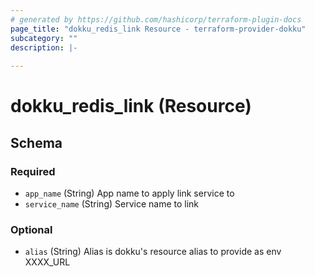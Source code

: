 ```yaml
---
# generated by https://github.com/hashicorp/terraform-plugin-docs
page_title: "dokku_redis_link Resource - terraform-provider-dokku"
subcategory: ""
description: |-
  
---
```


# dokku_redis_link (Resource)





<!-- schema generated by tfplugindocs -->
## Schema

### Required

- `app_name` (String) App name to apply link service to
- `service_name` (String) Service name to link

### Optional

- `alias` (String) Alias is dokku's resource alias to provide as env XXXX_URL
